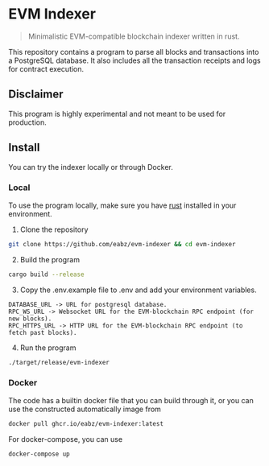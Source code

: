# EVM Indexer

> Minimalistic EVM-compatible blockchain indexer written in rust.

This repository contains a program to parse all blocks and transactions into a PostgreSQL database. It also includes all the transaction receipts and logs for contract execution.

## Disclaimer

This program is highly experimental and not meant to be used for production.

## Install

You can try the indexer locally or through Docker.

### Local

To use the program locally, make sure you have [rust](https://www.rust-lang.org/tools/install) installed in your environment.

1. Clone the repository

```bash
git clone https://github.com/eabz/evm-indexer && cd evm-indexer
```

2. Build the program

```bash
cargo build --release
```

3. Copy the .env.example file to .env and add your environment variables.

```
DATABASE_URL -> URL for postgresql database.
RPC_WS_URL -> Websocket URL for the EVM-blockchain RPC endpoint (for new blocks).
RPC_HTTPS_URL -> HTTP URL for the EVM-blockchain RPC endpoint (to fetch past blocks).
```

4. Run the program

```bash
./target/release/evm-indexer
```

### Docker

The code has a builtin docker file that you can build through it, or you can use the constructed automatically image from

```bash
docker pull ghcr.io/eabz/evm-indexer:latest
```

For docker-compose, you can use

```bash
docker-compose up
```
